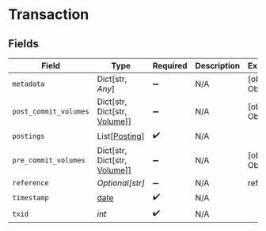 # Transaction


## Fields

| Field                                                                | Type                                                                 | Required                                                             | Description                                                          | Example                                                              |
| -------------------------------------------------------------------- | -------------------------------------------------------------------- | -------------------------------------------------------------------- | -------------------------------------------------------------------- | -------------------------------------------------------------------- |
| `metadata`                                                           | Dict[str, *Any*]                                                     | :heavy_minus_sign:                                                   | N/A                                                                  | [object Object]                                                      |
| `post_commit_volumes`                                                | Dict[str, Dict[str, [Volume](../../models/shared/volume.md)]]        | :heavy_minus_sign:                                                   | N/A                                                                  | [object Object]                                                      |
| `postings`                                                           | List[[Posting](../../models/shared/posting.md)]                      | :heavy_check_mark:                                                   | N/A                                                                  |                                                                      |
| `pre_commit_volumes`                                                 | Dict[str, Dict[str, [Volume](../../models/shared/volume.md)]]        | :heavy_minus_sign:                                                   | N/A                                                                  | [object Object]                                                      |
| `reference`                                                          | *Optional[str]*                                                      | :heavy_minus_sign:                                                   | N/A                                                                  | ref:001                                                              |
| `timestamp`                                                          | [date](https://docs.python.org/3/library/datetime.html#date-objects) | :heavy_check_mark:                                                   | N/A                                                                  |                                                                      |
| `txid`                                                               | *int*                                                                | :heavy_check_mark:                                                   | N/A                                                                  |                                                                      |